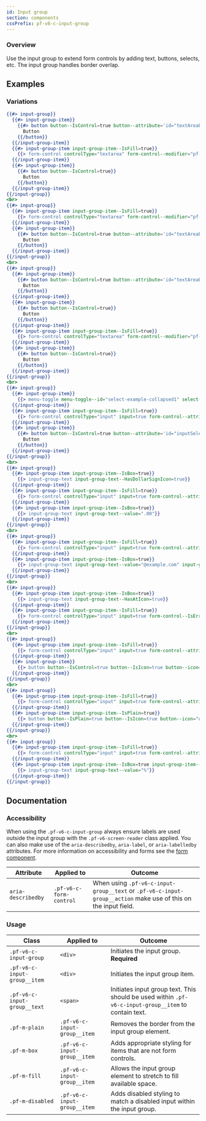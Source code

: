 ```yaml
---
id: Input group
section: components
cssPrefix: pf-v6-c-input-group
---
```


### Overview

Use the input group to extend form controls by adding text, buttons, selects, etc. The input group handles border overlap.

## Examples

### Variations

```hbs
{{#> input-group}}
  {{#> input-group-item}}
    {{#> button button--IsControl=true button--attribute='id="textAreaButton1"'}}
      Button
    {{/button}}
  {{/input-group-item}}
  {{#> input-group-item input-group-item--IsFill=true}}
    {{> form-control controlType="textarea" form-control--modifier="pf-m-resize-both" form-control--attribute='name="textarea1" id="textarea1" aria-label="Textarea with buttons" aria-describedby="textAreaButton1"'}}
  {{/input-group-item}}
  {{#> input-group-item}}
    {{#> button button--IsControl=true}}
      Button
    {{/button}}
  {{/input-group-item}}
{{/input-group}}
<br>
{{#> input-group}}
  {{#> input-group-item input-group-item--IsFill=true}}
    {{> form-control controlType="textarea" form-control--modifier="pf-m-resize-both" form-control--attribute='name="textarea2" id="textarea2" aria-label="Textarea with button" aria-describedby="textAreaButton2"'}}
  {{/input-group-item}}
  {{#> input-group-item}}
    {{#> button button--IsControl=true button--attribute='id="textAreaButton2"'}}
      Button
    {{/button}}
  {{/input-group-item}}
{{/input-group}}
<br>
{{#> input-group}}
  {{#> input-group-item}}
    {{#> button button--IsControl=true button--attribute='id="textAreaButton3"'}}
      Button
    {{/button}}
  {{/input-group-item}}
  {{#> input-group-item}}
    {{#> button button--IsControl=true}}
      Button
    {{/button}}
  {{/input-group-item}}
  {{#> input-group-item input-group-item--IsFill=true}}
    {{> form-control controlType="textarea" form-control--modifier="pf-m-resize-both" form-control--attribute='name="textarea3" id="textarea3" aria-label="Textarea with buttons" aria-describedby="textAreaButton3"'}}
  {{/input-group-item}}
  {{#> input-group-item}}
    {{#> button button--IsControl=true}}
      Button
    {{/button}}
  {{/input-group-item}}
{{/input-group}}
<br>
{{#> input-group}}
  {{#> input-group-item}}
    {{> menu-toggle menu-toggle--id="select-example-collapsed1" select--attribute='style="width: 100px;"' menu-toggle--text="Select"}}
  {{/input-group-item}}
  {{#> input-group-item input-group-item--IsFill=true}}
    {{> form-control controlType="input" input=true form-control--attribute='type="text" id="textInput4" name="textInput4" aria-label="Input with select and button" aria-describedby="inputSelectButton1"'}}
  {{/input-group-item}}
  {{#> input-group-item}}
    {{#> button button--IsControl=true button--attribute='id="inputSelectButton1"'}}
      Button
    {{/button}}
  {{/input-group-item}}
{{/input-group}}
<br>
{{#> input-group}}
  {{#> input-group-item input-group-item--IsBox=true}}
    {{> input-group-text input-group-text--HasDollarSignIcon=true}}
  {{/input-group-item}}
  {{#> input-group-item input-group-item--IsFill=true}}
    {{> form-control controlType="input" input=true form-control--attribute='type="number" id="textInput5" name="textInput5" aria-label=" Dollar amount input example"'}}
  {{/input-group-item}}
  {{#> input-group-item input-group-item--IsBox=true}}
    {{> input-group-text input-group-text--value=".00"}}
  {{/input-group-item}}
{{/input-group}}
<br>
{{#> input-group}}
  {{#> input-group-item input-group-item--IsFill=true}}
    {{> form-control controlType="input" input=true form-control--attribute='type="email" id="textInput6" name="textInput6" aria-label="Email input field" aria-describedby="email-example"'}}
  {{/input-group-item}}
  {{#> input-group-item input-group-item--IsBox=true}}
    {{> input-group-text input-group-text--value="@example.com" input-group-text--id='email-example'}}
  {{/input-group-item}}
{{/input-group}}
<br>
{{#> input-group}}
  {{#> input-group-item input-group-item--IsBox=true}}
    {{> input-group-text input-group-text--HasAtIcon=true}}
  {{/input-group-item}}
  {{#> input-group-item input-group-item--IsFill=true}}
    {{> form-control controlType="input" input=true form-control--IsError='true' form-control--IsRequired='true' form-control--attribute='type="email" id="textInput7" name="textInput7" aria-invalid="true" aria-label="Error state username example"'}}
  {{/input-group-item}}
{{/input-group}}
<br>
{{#> input-group}}
  {{#> input-group-item input-group-item--IsFill=true}}
    {{> form-control controlType="input" input=true form-control--attribute='type="text" id="textInput13" name="textInput13" aria-label="Input example with popover"'}}
  {{/input-group-item}}
  {{#> input-group-item}}
    {{> button button--IsControl=true button--IsIcon=true button--icon="question-circle" button--aria-label="Popover for input"}}
  {{/input-group-item}}
{{/input-group}}
<br>
{{#> input-group}}
  {{#> input-group-item input-group-item--IsFill=true}}
    {{> form-control controlType="input" input=true form-control--attribute='type="text" id="textInput12" name="textInput12" aria-label="Input example with popover"'}}
  {{/input-group-item}}
  {{#> input-group-item input-group-item--IsPlain=true}}
    {{> button button--IsPlain=true button--IsIcon=true button--icon="question-circle" button--attribute='aria-label="Popover for input"'}}
  {{/input-group-item}}
{{/input-group}}
<br>
{{#> input-group}}
  {{#> input-group-item input-group-item--IsFill=true}}
    {{> form-control controlType="input" input=true form-control--attribute='type="number" id="textInput14" name="textInput14" aria-label="Input example with plain unit"'}}
  {{/input-group-item}}
  {{#> input-group-item input-group-item--IsBox=true input-group-item--IsPlain=true}}
    {{> input-group-text input-group-text--value="%"}}
  {{/input-group-item}}
{{/input-group}}
```

## Documentation

### Accessibility

When using the `.pf-v6-c-input-group` always ensure labels are used outside the input group with the `.pf-v6-screen-reader` class applied. You can also make use of the `aria-describedby`, `aria-label`, or `aria-labelledby` attributes. For more information on accessibility and forms see the [form component](/components/form).

| Attribute          | Applied to              | Outcome                                                                                                        |
| ------------------ | ----------------------- | -------------------------------------------------------------------------------------------------------------- |
| `aria-describedby` | `.pf-v6-c-form-control` | When using `.pf-v6-c-input-group__text` or `.pf-v6-c-input-group__action` make use of this on the input field. |

### Usage

| Class                        | Applied to                   | Outcome                                                                                              |
| ---------------------------- | ---------------------------- | ---------------------------------------------------------------------------------------------------- |
| `.pf-v6-c-input-group`       | `<div>`                      | Initiates the input group. **Required**                                                              |
| `.pf-v6-c-input-group__item` | `<div>`                      | Initiates the input group item.                                                                      |
| `.pf-v6-c-input-group__text` | `<span>`                     | Initiates input group text. This should be used within `.pf-v6-c-input-group__item` to contain text. |
| `.pf-m-plain`                | `.pf-v6-c-input-group__item` | Removes the border from the input group element.                                                     |
| `.pf-m-box`                  | `.pf-v6-c-input-group__item` | Adds appropriate styling for items that are not form controls.                                       |
| `.pf-m-fill`                 | `.pf-v6-c-input-group__item` | Allows the input group element to stretch to fill available space.                                   |
| `.pf-m-disabled`             | `.pf-v6-c-input-group__item` | Adds disabled styling to match a disabled input within the input group.                              |
